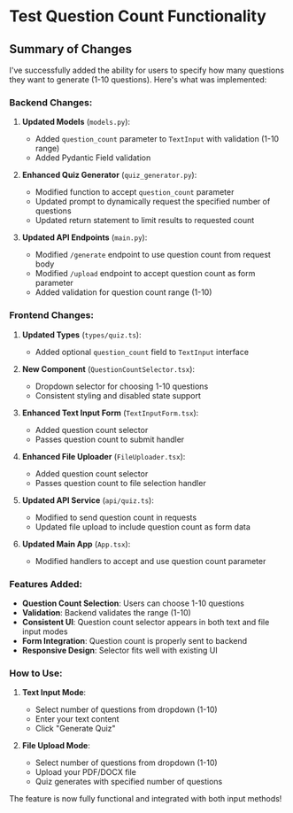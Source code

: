 # Test Question Count Functionality

## Summary of Changes

I've successfully added the ability for users to specify how many questions they want to generate (1-10 questions). Here's what was implemented:

### Backend Changes:

1. **Updated Models** (`models.py`):
   - Added `question_count` parameter to `TextInput` with validation (1-10 range)
   - Added Pydantic Field validation

2. **Enhanced Quiz Generator** (`quiz_generator.py`):
   - Modified function to accept `question_count` parameter
   - Updated prompt to dynamically request the specified number of questions
   - Updated return statement to limit results to requested count

3. **Updated API Endpoints** (`main.py`):
   - Modified `/generate` endpoint to use question count from request body
   - Modified `/upload` endpoint to accept question count as form parameter
   - Added validation for question count range (1-10)

### Frontend Changes:

1. **Updated Types** (`types/quiz.ts`):
   - Added optional `question_count` field to `TextInput` interface

2. **New Component** (`QuestionCountSelector.tsx`):
   - Dropdown selector for choosing 1-10 questions
   - Consistent styling and disabled state support

3. **Enhanced Text Input Form** (`TextInputForm.tsx`):
   - Added question count selector
   - Passes question count to submit handler

4. **Enhanced File Uploader** (`FileUploader.tsx`):
   - Added question count selector
   - Passes question count to file selection handler

5. **Updated API Service** (`api/quiz.ts`):
   - Modified to send question count in requests
   - Updated file upload to include question count as form data

6. **Updated Main App** (`App.tsx`):
   - Modified handlers to accept and use question count parameter

### Features Added:

- **Question Count Selection**: Users can choose 1-10 questions
- **Validation**: Backend validates the range (1-10)
- **Consistent UI**: Question count selector appears in both text and file input modes
- **Form Integration**: Question count is properly sent to backend
- **Responsive Design**: Selector fits well with existing UI

### How to Use:

1. **Text Input Mode**:
   - Select number of questions from dropdown (1-10)
   - Enter your text content
   - Click "Generate Quiz"

2. **File Upload Mode**:
   - Select number of questions from dropdown (1-10)
   - Upload your PDF/DOCX file
   - Quiz generates with specified number of questions

The feature is now fully functional and integrated with both input methods!
